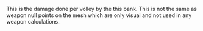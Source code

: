 
This is the damage done per volley by the this bank. This is not the same as weapon null points on the mesh which are only visual and not used in any weapon calculations.

